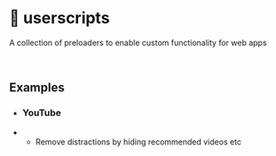 # 🍵 userscripts
A collection of preloaders to enable custom functionality for web apps

<br/>

## Examples

- ### YouTube
- - Remove distractions by hiding recommended videos etc

